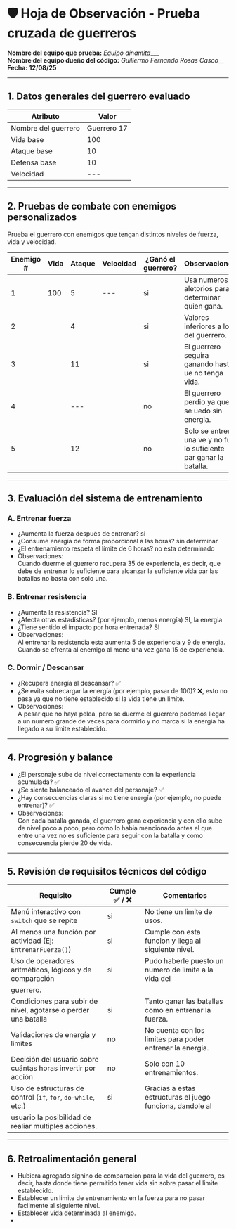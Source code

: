 # 🛡️ Hoja de Observación - Prueba cruzada de guerreros

**Nombre del equipo que prueba:** _Equipo dinamita____  
**Nombre del equipo dueño del código:** _Guillermo Fernando Rosas Casco___  
**Fecha:** __12/08/25__

---

## 1. Datos generales del guerrero evaluado

| Atributo        | Valor |
|-----------------|-------|
| Nombre del guerrero |Guerrero  17|
| Vida base       | 100 |
| Ataque base     | 10  |
| Defensa base    | 10  |
| Velocidad       | --- |

---

## 2. Pruebas de combate con enemigos personalizados

Prueba el guerrero con enemigos que tengan distintos niveles de fuerza, vida y velocidad.

| Enemigo # | Vida | Ataque | Velocidad | ¿Ganó el guerrero? | Observaciones |
|-----------|------|--------|-----------|---------------------|----------------|
| 1         | 100  |   5    |    ---    |    si               | Usa numeros aletorios para determinar quien gana. |
| 2         |      |   4    |           |    si               | Valores inferiores a los del guerrero.            |
| 3         |      |   11   |           |    si               | El guerrero seguira ganando hasta ue no tenga vida.|
| 4         |      |   ---  |           |    no               | El guerrero perdio ya que se uedo sin energia.      |
| 5         |      |   12   |           |    no               | Solo se entreno una ve y no fue lo suficiente par ganar la batalla.|

---

## 3. Evaluación del sistema de entrenamiento

### A. Entrenar fuerza

- ¿Aumenta la fuerza después de entrenar? si
- ¿Consume energía de forma proporcional a las horas? sin determinar
- ¿El entrenamiento respeta el límite de 6 horas? no esta determinado 
- Observaciones:  
  Cuando duerme el guerrero recupera 35 de experiencia, es decir, que debe de entrenar lo suficiente para alcanzar la suficiente vida par las batallas no basta con solo una.

### B. Entrenar resistencia

- ¿Aumenta la resistencia?  SI
- ¿Afecta otras estadísticas? (por ejemplo, menos energía) SI, la energia 
- ¿Tiene sentido el impacto por hora entrenada? SI  
- Observaciones:  
  Al entrenar la resistencia esta aumenta 5 de experiencia y 9 de energia. Cuando se efrenta al enemigo al meno una vez gana 15 de experiencia.  

### C. Dormir / Descansar

- ¿Recupera energía al descansar? ✅ 
- ¿Se evita sobrecargar la energía (por ejemplo, pasar de 100)?  ❌, esto no pasa ya que no tiene establecido si la vida tiene un limite.  
- Observaciones:  
  A pesar que no haya pelea, pero se duerme el guerrero podemos llegar a un numero grande de veces para dormirlo y no marca si la energia ha llegado a su limite establecido. 

---

## 4. Progresión y balance

- ¿El personaje sube de nivel correctamente con la experiencia acumulada? ✅ 
- ¿Se siente balanceado el avance del personaje? ✅ 
- ¿Hay consecuencias claras si no tiene energía (por ejemplo, no puede entrenar)? ✅  
- Observaciones:  
  Con cada batalla ganada, el guerrero gana experiencia y con ello sube de nivel poco a poco, pero como lo habia mencionado antes el que entre una vez no es suficiente para seguir con la batalla y como consecuencia pierde 20 de vida. 
---

## 5. Revisión de requisitos técnicos del código

| Requisito                                                        | Cumple ✅ / ❌ | Comentarios |
|------------------------------------------------------------------|---------------|-------------|
| Menú interactivo con `switch` que se repite                     |    si          | No tiene un limite de usos.    |
| Al menos una función por actividad (Ej: `EntrenarFuerza()`)     |    si         | Cumple con esta funcion y llega al siguiente nivel. |
| Uso de operadores aritméticos, lógicos y de comparación         |    si         | Pudo haberle puesto un numero de limite a la vida del
                                                                                    guerrero.|
| Condiciones para subir de nivel, agotarse o perder una batalla |    si          | Tanto ganar las batallas como en entrenar la fuerza. |
| Validaciones de energía y límites                               |   no          | No cuenta con los limites para poder entrenar la energia. |
| Decisión del usuario sobre cuántas horas invertir por acción   |    no          | Solo con 10 entrenamientos.            |
| Uso de estructuras de control (`if`, `for`, `do-while`, etc.)   |   si          | Gracias a estas estructuras el juego funciona, dandole al
                                                                                    usuario la posibilidad de realiar multiples acciones. |

---

## 6. Retroalimentación general

- Hubiera agregado signino de comparacion para la vida del guerrero, es decir, hasta donde tiene permitido tener vida sin sobre pasar el limite establecido.  
- Establecer un limite de entrenamiento en la fuerza para no pasar facilmente al siguiente nivel.  
- Establecer vida determinada al enemigo.
-
